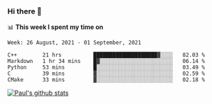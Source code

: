 ### Hi there 👋

📊 **This week I spent my time on**
<!--START_SECTION:waka-->
```text
Week: 26 August, 2021 - 01 September, 2021

C++        21 hrs          ████████████████████▓░░░░   82.03 % 
Markdown   1 hr 34 mins    █▓░░░░░░░░░░░░░░░░░░░░░░░   06.14 % 
Python     53 mins         █░░░░░░░░░░░░░░░░░░░░░░░░   03.49 % 
C          39 mins         ▓░░░░░░░░░░░░░░░░░░░░░░░░   02.59 % 
CMake      33 mins         ▓░░░░░░░░░░░░░░░░░░░░░░░░   02.18 % 
```
<!--END_SECTION:waka-->


[![Paul's github stats](https://github-readme-stats.vercel.app/api?username=mickeyouyou&theme=dracula&show_icons=true)](https://github.com/anuraghazra/github-readme-stats)
